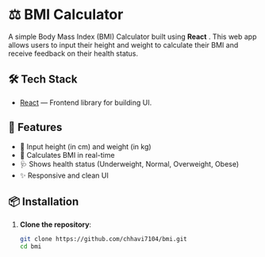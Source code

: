 # ⚖️ BMI Calculator


A simple Body Mass Index (BMI) Calculator built using **React** . This web app allows users to input their height and weight to calculate their BMI and receive feedback on their health status.

## 🛠️  Tech Stack 

- [React](https://reactjs.org/) —  Frontend library for building UI.

## 🚀 Features


- 📏 Input height (in cm) and weight (in kg)
- 🧮 Calculates BMI in real-time
- 🩺 Shows health status (Underweight, Normal, Overweight, Obese)
- ✨ Responsive and clean UI

## 📦 Installation

1. **Clone the repository**:

   ```bash
   git clone https://github.com/chhavi7104/bmi.git
   cd bmi
